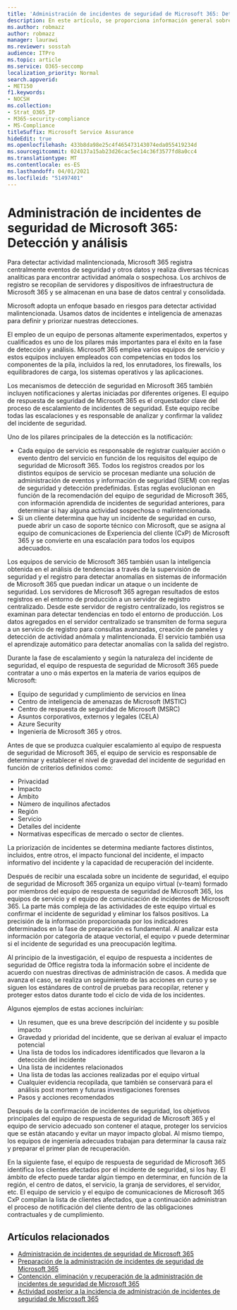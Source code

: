 ```yaml
---
title: 'Administración de incidentes de seguridad de Microsoft 365: Detección y análisis'
description: En este artículo, se proporciona información general sobre el proceso de análisis y detección de incidentes de seguridad en Microsoft 365.
ms.author: robmazz
author: robmazz
manager: laurawi
ms.reviewer: sosstah
audience: ITPro
ms.topic: article
ms.service: O365-seccomp
localization_priority: Normal
search.appverid:
- MET150
f1.keywords:
- NOCSH
ms.collection:
- Strat_O365_IP
- M365-security-compliance
- MS-Compliance
titleSuffix: Microsoft Service Assurance
hideEdit: true
ms.openlocfilehash: 433b8da98e25c4f465473143074eda055419234d
ms.sourcegitcommit: 024137a15ab23d26cac5ec14c36f3577fd8a0cc4
ms.translationtype: MT
ms.contentlocale: es-ES
ms.lasthandoff: 04/01/2021
ms.locfileid: "51497401"
---
```

# <a name="microsoft-365-security-incident-management-detection-and-analysis"></a>Administración de incidentes de seguridad de Microsoft 365: Detección y análisis

Para detectar actividad malintencionada, Microsoft 365 registra centralmente eventos de seguridad y otros datos y realiza diversas técnicas analíticas para encontrar actividad anómala o sospechosa. Los archivos de registro se recopilan de servidores y dispositivos de infraestructura de Microsoft 365 y se almacenan en una base de datos central y consolidada.

Microsoft adopta un enfoque basado en riesgos para detectar actividad malintencionada. Usamos datos de incidentes e inteligencia de amenazas para definir y priorizar nuestras detecciones.

El empleo de un equipo de personas altamente experimentados, expertos y cualificados es uno de los pilares más importantes para el éxito en la fase de detección y análisis. Microsoft 365 emplea varios equipos de servicio y estos equipos incluyen empleados con competencias en todos los componentes de la pila, incluidos la red, los enrutadores, los firewalls, los equilibradores de carga, los sistemas operativos y las aplicaciones.

Los mecanismos de detección de seguridad en Microsoft 365 también incluyen notificaciones y alertas iniciadas por diferentes orígenes. El equipo de respuesta de seguridad de Microsoft 365 es el orquestador clave del proceso de escalamiento de incidentes de seguridad. Este equipo recibe todas las escalaciones y es responsable de analizar y confirmar la validez del incidente de seguridad.

Uno de los pilares principales de la detección es la notificación:

- Cada equipo de servicio es responsable de registrar cualquier acción o evento dentro del servicio en función de los requisitos del equipo de seguridad de Microsoft 365. Todos los registros creados por los distintos equipos de servicio se procesan mediante una solución de administración de eventos y información de seguridad (SIEM) con reglas de seguridad y detección predefinidas. Estas reglas evolucionan en función de la recomendación del equipo de seguridad de Microsoft 365, con información aprendida de incidentes de seguridad anteriores, para determinar si hay alguna actividad sospechosa o malintencionada.
- Si un cliente determina que hay un incidente de seguridad en curso, puede abrir un caso de soporte técnico con Microsoft, que se asigna al equipo de comunicaciones de Experiencia del cliente (CxP) de Microsoft 365 y se convierte en una escalación para todos los equipos adecuados.

Los equipos de servicio de Microsoft 365 también usan la inteligencia obtenida en el análisis de tendencias a través de la supervisión de seguridad y el registro para detectar anomalías en sistemas de información de Microsoft 365 que puedan indicar un ataque o un incidente de seguridad. Los servidores de Microsoft 365 agregan resultados de estos registros en el entorno de producción a un servidor de registro centralizado. Desde este servidor de registro centralizado, los registros se examinan para detectar tendencias en todo el entorno de producción. Los datos agregados en el servidor centralizado se transmiten de forma segura a un servicio de registro para consultas avanzadas, creación de paneles y detección de actividad anómala y malintencionada. El servicio también usa el aprendizaje automático para detectar anomalías con la salida del registro.

Durante la fase de escalamiento y según la naturaleza del incidente de seguridad, el equipo de respuesta de seguridad de Microsoft 365 puede contratar a uno o más expertos en la materia de varios equipos de Microsoft:

- Equipo de seguridad y cumplimiento de servicios en línea
- Centro de inteligencia de amenazas de Microsoft (MSTIC)
- Centro de respuesta de seguridad de Microsoft (MSRC)
- Asuntos corporativos, externos y legales (CELA)
- Azure Security
- Ingeniería de Microsoft 365 y otros.

Antes de que se produzca cualquier escalamiento al equipo de respuesta de seguridad de Microsoft 365, el equipo de servicio es responsable de determinar y establecer el nivel de gravedad del incidente de seguridad en función de criterios definidos como:

- Privacidad
- Impacto
- Ámbito
- Número de inquilinos afectados
- Región
- Servicio
- Detalles del incidente
- Normativas específicas de mercado o sector de clientes.

La priorización de incidentes se determina mediante factores distintos, incluidos, entre otros, el impacto funcional del incidente, el impacto informativo del incidente y la capacidad de recuperación del incidente.

Después de recibir una escalada sobre un incidente de seguridad, el equipo de seguridad de Microsoft 365 organiza un equipo virtual (v-team) formado por miembros del equipo de respuesta de seguridad de Microsoft 365, los equipos de servicio y el equipo de comunicación de incidentes de Microsoft 365. La parte más compleja de las actividades de este equipo virtual es confirmar el incidente de seguridad y eliminar los falsos positivos. La precisión de la información proporcionada por los indicadores determinados en la fase de preparación es fundamental. Al analizar esta información por categoría de ataque vectorial, el equipo v puede determinar si el incidente de seguridad es una preocupación legítima.

Al principio de la investigación, el equipo de respuesta a incidentes de seguridad de Office registra toda la información sobre el incidente de acuerdo con nuestras directivas de administración de casos. A medida que avanza el caso, se realiza un seguimiento de las acciones en curso y se siguen los estándares de control de pruebas para recopilar, retener y proteger estos datos durante todo el ciclo de vida de los incidentes.

Algunos ejemplos de estas acciones incluirían:

- Un resumen, que es una breve descripción del incidente y su posible impacto
- Gravedad y prioridad del incidente, que se derivan al evaluar el impacto potencial
- Una lista de todos los indicadores identificados que llevaron a la detección del incidente
- Una lista de incidentes relacionados
- Una lista de todas las acciones realizadas por el equipo virtual
- Cualquier evidencia recopilada, que también se conservará para el análisis post mortem y futuras investigaciones forenses
- Pasos y acciones recomendados

Después de la confirmación de incidentes de seguridad, los objetivos principales del equipo de respuesta de seguridad de Microsoft 365 y el equipo de servicio adecuado son contener el ataque, proteger los servicios que se están atacando y evitar un mayor impacto global. Al mismo tiempo, los equipos de ingeniería adecuados trabajan para determinar la causa raíz y preparar el primer plan de recuperación.

En la siguiente fase, el equipo de respuesta de seguridad de Microsoft 365 identifica los clientes afectados por el incidente de seguridad, si los hay. El ámbito de efecto puede tardar algún tiempo en determinar, en función de la región, el centro de datos, el servicio, la granja de servidores, el servidor, etc. El equipo de servicio y el equipo de comunicaciones de Microsoft 365 CxP compilan la lista de clientes afectados, que a continuación administran el proceso de notificación del cliente dentro de las obligaciones contractuales y de cumplimiento.

## <a name="related-articles"></a>Artículos relacionados

- [Administración de incidentes de seguridad de Microsoft 365](assurance-security-incident-management.md)
- [Preparación de la administración de incidentes de seguridad de Microsoft 365](assurance-sim-preparation.md)
- [Contención, eliminación y recuperación de la administración de incidentes de seguridad de Microsoft 365](assurance-sim-containment-eradication-recovery.md)
- [Actividad posterior a la incidencia de administración de incidentes de seguridad de Microsoft 365](assurance-sim-post-incident-activity.md)
